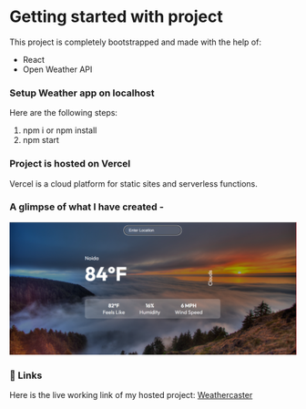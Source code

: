 # Getting started with project
This project is completely bootstrapped and made with the help of:
- React
- Open Weather API

### Setup Weather app on localhost
Here are the following steps:

1) npm i or npm install
2) npm start


### Project is hosted on Vercel
Vercel is a cloud platform for static sites and serverless functions. 

### A glimpse of what I have created -

![Weather app image](image.png)

### 📎 Links 
Here is the live working link of my hosted project: [Weathercaster ](https://weathercaster.vercel.app/)